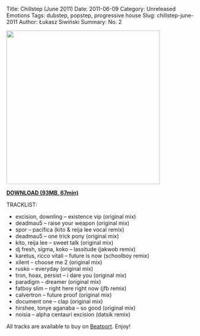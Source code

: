 Title: Chillstep (June 2011)
Date: 2011-06-09
Category: Unreleased Emotions
Tags:  dubstep, popstep, progressive house
Slug: chillstep-june-2011
Author: Łukasz Siwiński
Summary: No. 2

<!-- ### IMAGE ### -->
<a href ="https://drive.google.com/uc?export=download&id=0B_4_ynm06YZIV2ZCb0dBQUZyV3M" 
    title="DOWNLOAD" target="_blank">
    <img width="400" src="https://drive.google.com/uc?export=download&id=0B2NgVbSH_izPMENsWTFSck9Ncm8" />
</a>

<a href ="https://drive.google.com/file/d/0B_4_ynm06YZIV2ZCb0dBQUZyV3M/edit?usp=sharing" 
    title="Unreleased Emotions - Chillstep (June 2011)" target="_blank">
**DOWNLOAD (93MB, 67min)**
</a>

TRACKLIST:  

* excision, downling – existence vip (original mix)
* deadmau5 – raise your weapon (original mix)
* spor – pacifica (kito & reija lee vocal remix)
* deadmau5 – one trick pony (original mix)
* kito, reija lee – sweet talk (original mix)
* dj fresh, sigma, koko – lassitude (jakwob remix)
* karetus, ricco vitali – future is now (schoolboy remix)
* xilent – choose me 2 (original mix)
* rusko – everyday (original mix)
* tron, hoax, persist – i dare you (original mix)
* paradigm – dreamer (original mix)
* fatboy slim – right here right now (jfb remix)
* calvertron – future proof (original mix)
* document one – clap (original mix)
* hirshee, tonye aganaba – so good (original mix)
* noisia – alpha centauri excision (datsik remix)

All tracks are available to buy on <a href="http://beatport.com" target="_blank">Beatport</a>.
Enjoy!